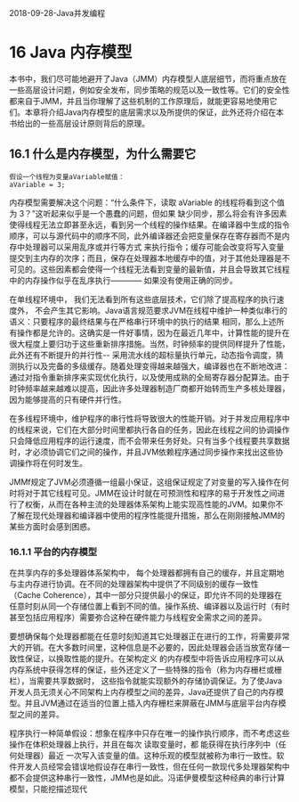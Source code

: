 2018-09-28-Java并发编程


# 16 Java 内存模型
本书中，我们尽可能地避开了Java（JMM）内存模型人底层细节，而将重点放在一些高层设计问题，例如安全发布，同步策略的规范以及一致性等。它们的安全性都来自于JMM，并且当你理解了这些机制的工作原理后，就能更容易地使用它们。本章将介绍Java内存模型的底层需求以及所提供的保证，此外还将介绍在本书给出的一些高层设计原则背后的原理。

## 16.1 什么是内存模型，为什么需要它
    假设一个线程为变量aVariable赋值：
    aVariable = 3;

内存模型需要解决这个问题：“什么条件下，读取 aVariable 的线程将看到这个值为 3？”这听起来似乎是一个愚蠢的问题，但如果 缺少同步，那么将会有许多因素使得线程无法立即甚至永远，看到另一个线程的操作结果。在编译器中生成的指令顺序，可以与源代码中的顺序不同，此外编译器还会把变量保存在寄存器而不是内存中处理器可以采用乱序或并行等方式 来执行指令；缓存可能会改变将写入变量提交到主内存的次序；而且，保存在处理器本地缓存中的值，对于其他处理器是不可见的。这些因素都会使得一个线程无法看到变量的最新值，并且会导致其它线程中的内存操作似乎在乱序执行———— 如果没有使用正确的同步。

在单线程环境中， 我们无法看到所有这些底层技术，它们除了提高程序的执行速度外， 不会产生其它影响。Java语言规范要求JVM在线程中维护一种类似串行的语义：只要程序的最终结果与在严格串行环境中的执行的结果 相同，那么上述所有操作都是允许的。这确实是一件好事情，因为在最近几年中，计算性能的提升在很大程度上要归功于这些重新排序措施。当然，时钟频率的提供同样提升了性能，此外还有不断提升的并行性-- 采用流水线的超标量执行单元，动态指令调度，猜测执行以及完备的多级缓存。随着处理变得越来越强大，编译器也在不断地改进：通过对指令重新排序来实现优化执行，以及使用成熟的全局寄存器分配算法。由于时钟频率越来越难以提高，因此许多处理器制造厂商都开始转而生产多核处理器，因为能够提高的只有硬件并行性。

在多线程环境中，维护程序的串行性将导致很大的性能开销。对于并发应用程序中的线程来说，它们在大部分时间里都执行各自的任务，因此在线程之间的协调操作只会降低应用程序的运行速度，而不会带来任务好处。只有当多个线程要共享数据时，才必须协调它们之间的操作，并且JVM依赖程序通过同步操作来找出这些协调操作将在何时发生。

JMMf规定了JVM必须遵循一组最小保证，这组保证规定了对变量的写入操作在何时将对于其它线程可见。JMM在设计时就在可预测性和程序的易于开发性之间进行了权衡，从而在各种主流的处理器体系架构上能实现高性能的JVM。如果你不了解在现代处理器和编译器中使用的程序性能提升措施，那么在刚刚接触JMM的某些方面时会感到困惑。

### 16.1.1 平台的内存模型

在共享内存的多处理器体系架构中， 每个处理器都拥有自己的缓存，并且定期地与主内存进行协调。在不同的处理器架构中提供了不同级别的缓存一致性（Cache Coherence），其中一部分只提供最小的保证，即允许不同的处理器在任意时刻从同一个存储位置上看到不同的值。操作系统、编译器以及运行时（有时甚至包括应用程序）需要弥合这种在硬件能力与线程安全需求之间的差异。

要想确保每个处理器都能在任意时刻知道其它处理器正在进行的工作，将需要非常大的开销。在大多数时间里，这种信息是不必要的，因此处理器会适当放宽存储一致性保证，以换取性能的提升。在架构定义 的内存模型中将告诉应用程序可以从内存系统中获得怎样的保证，些外还定义了一些特殊的指令（称为内存栅栏或栅栏），当需要共享数据时， 这些指令就能实现额外的存储协调保证。为了使Java开发人员无须关心不同架构上内存模型之间的差异，Java还提供了自己的内存模型。并且JVM通过在适当的位置上插入内存栅栏来屏蔽在JMM与底层平台内存模型之间的差异。

程序执行一种简单假设：想象在程序中只存在唯一的操作执行顺序，而不考虑这些操作在体积处理器上执行，并且在每次 读取变量时，都 能获得在执行序列中（任何处理器）最近 一次写入该变量的值。这种乐观的模型就被称为串行一致性。软件开发人员经常会错误地假设存在串行一致性，但在任何一款现代多处理器架构中都不会提供这种串行一致性，JMM也是如此。冯诺伊曼模型这种经典的串行计算模型，只能挖描述现代
